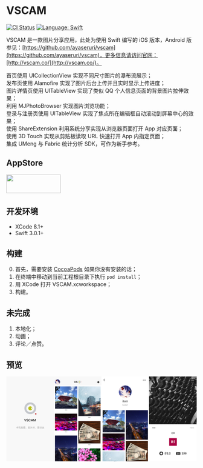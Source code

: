 # VSCAM

[![CI Status](http://img.shields.io/travis/EyreFree/VSCAM.svg?style=flat)](https://travis-ci.org/EyreFree/VSCAM)
[![Language: Swift](https://img.shields.io/badge/language-swift-orange.svg)](https://travis-ci.org/EyreFree/VSCAM)

VSCAM 是一款图片分享应用，此处为使用 Swift 编写的 iOS 版本，Android 版参见：[https://github.com/ayaseruri/vscam](https://github.com/ayaseruri/vscam)，更多信息请访问官网：[http://vscam.co/](http://vscam.co/)。

首页使用 UICollectionView 实现不同尺寸图片的瀑布流展示；  
发布页使用 Alamofire 实现了图片后台上传并且实时显示上传进度；  
图片详情页使用 UITableView 实现了类似 QQ 个人信息页面的背景图片拉伸效果；  
利用 MJPhotoBrowser 实现图片浏览功能；  
登录与注册页使用 UITableView 实现了焦点所在编辑框自动滚动到屏幕中心的效果；  
使用 ShareExtension 利用系统分享实现从浏览器页面打开 App 对应页面；  
使用 3D Touch 实现从剪贴板读取 URL 快速打开 App 内指定页面；  
集成 UMeng 与 Fabric 统计分析 SDK，可作为新手参考。

## AppStore

<a target='_blank' href='https://itunes.apple.com/cn/app/VSCAM/id1163589746?mt=8'>
	<img src='http://ww2.sinaimg.cn/large/0060lm7Tgw1f1hgrs1ebwj308102q0sp.jpg' width='144' height='49'/>
</a>

## 开发环境

- XCode 8.1+
- Swift 3.0.1+

## 构建

0. 首先，需要安装 [CocoaPods](https://github.com/CocoaPods/CocoaPods) 如果你没有安装的话；
1. 在终端中移动到当前工程根目录下执行 `pod install`；
2. 用 XCode 打开 VSCAM.xcworkspace；
3. 构建。

## 未完成

1. 本地化；
2. 动画；
3. 评论／点赞。

## 预览

![](assets/screenshot.png)
